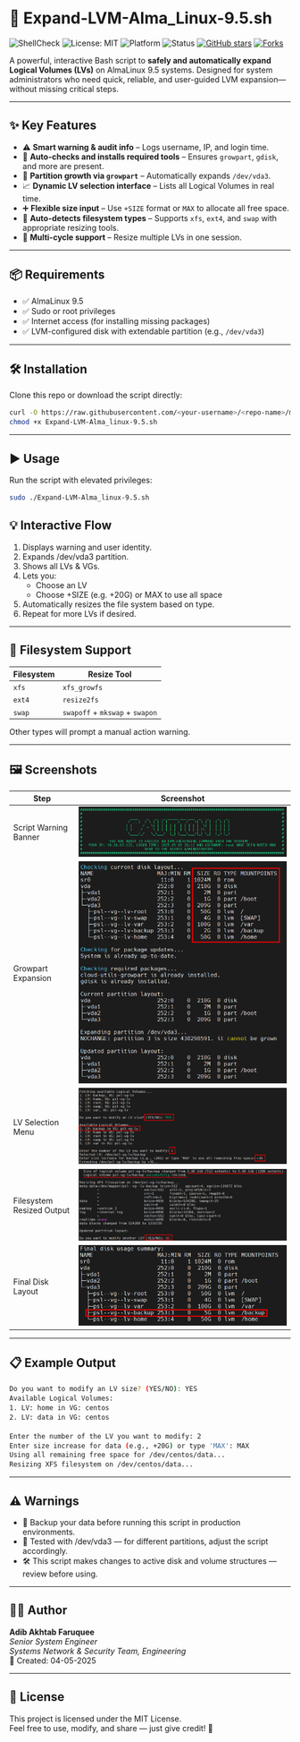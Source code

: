 # 🚀 Expand-LVM-Alma_Linux-9.5.sh

![ShellCheck](https://img.shields.io/badge/ShellCheck-Passed-brightgreen?logo=gnu-bash&style=flat-square)
![License: MIT](https://img.shields.io/badge/License-MIT-yellow.svg?style=flat-square)
![Platform](https://img.shields.io/badge/Platform-AlmaLinux%209.5-blue?style=flat-square)
![Status](https://img.shields.io/badge/Status-Production%20Ready-success?style=flat-square)
[![GitHub stars](https://img.shields.io/github/stars/adibakhtab007/shell_script.svg?style=social)](https://github.com/adibakhtab007/shell_script/stargazers)
[![Forks](https://img.shields.io/github/forks/adibakhtab007/shell_script.svg?style=social)](https://github.com/adibakhtab007/shell_script/network)

A powerful, interactive Bash script to **safely and automatically expand Logical Volumes (LVs)** on AlmaLinux 9.5 systems. Designed for system administrators who need quick, reliable, and user-guided LVM expansion—without missing critical steps.

---

## ✨ Key Features

- ⚠️ **Smart warning & audit info** – Logs username, IP, and login time.
- 🧰 **Auto-checks and installs required tools** – Ensures `growpart`, `gdisk`, and more are present.
- 💾 **Partition growth via `growpart`** – Automatically expands `/dev/vda3`.
- 📈 **Dynamic LV selection interface** – Lists all Logical Volumes in real time.
- ➕ **Flexible size input** – Use `+SIZE` format or `MAX` to allocate all free space.
- 🧠 **Auto-detects filesystem types** – Supports `xfs`, `ext4`, and `swap` with appropriate resizing tools.
- 🔄 **Multi-cycle support** – Resize multiple LVs in one session.

---

## 📦 Requirements

- ✅ AlmaLinux 9.5
- ✅ Sudo or root privileges
- ✅ Internet access (for installing missing packages)
- ✅ LVM-configured disk with extendable partition (e.g., `/dev/vda3`)

---

## 🛠️ Installation

Clone this repo or download the script directly:

```bash
curl -O https://raw.githubusercontent.com/<your-username>/<repo-name>/main/Expand-LVM-Alma_linux-9.5.sh
chmod +x Expand-LVM-Alma_linux-9.5.sh
```

---

## ▶️ Usage
Run the script with elevated privileges:

```bash
sudo ./Expand-LVM-Alma_linux-9.5.sh
```

## 💡 Interactive Flow
 1. Displays warning and user identity.
 2. Expands /dev/vda3 partition.
 3. Shows all LVs & VGs.
 4. Lets you:
     - Choose an LV
     - Choose +SIZE (e.g. +20G) or MAX to use all space
 5. Automatically resizes the file system based on type.
 6. Repeat for more LVs if desired.

---

## 🧪 Filesystem Support
| Filesystem | Resize Tool                     |
| ---------- | ------------------------------- |
| `xfs`      | `xfs_growfs`                    |
| `ext4`     | `resize2fs`                     |
| `swap`     | `swapoff` + `mkswap` + `swapon` |

Other types will prompt a manual action warning.

---

## 🖼️ Screenshots

| Step                       | Screenshot                                   |
|----------------------------|----------------------------------------------|
| Script Warning Banner      | ![](./assets/screenshot-warning.png)         |
| Growpart Expansion         | ![](./assets/screenshot-growpart.png)        |
| LV Selection Menu          | ![](./assets/screenshot-lv-select.png)       |
| Filesystem Resized Output  | ![](./assets/screenshot-resize-success.png)  |
| Final Disk Layout          | ![](./assets/screenshot-final-lsblk.png)     |

---

## 📋 Example Output

```bash
Do you want to modify an LV size? (YES/NO): YES
Available Logical Volumes:
1. LV: home in VG: centos
2. LV: data in VG: centos

Enter the number of the LV you want to modify: 2
Enter size increase for data (e.g., +20G) or type 'MAX': MAX
Using all remaining free space for /dev/centos/data...
Resizing XFS filesystem on /dev/centos/data...
```

---

## ⚠️ Warnings

- 💾 Backup your data before running this script in production environments.
- 🧪 Tested with /dev/vda3 — for different partitions, adjust the script accordingly.
- 🛠️ This script makes changes to active disk and volume structures — review before using.

---

## 🧑‍💻 Author

**Adib Akhtab Faruquee**  
_Senior System Engineer_  
_Systems Network & Security Team, Engineering_  
📅 Created: 04-05-2025

---

## 📄 License

This project is licensed under the MIT License.  
Feel free to use, modify, and share — just give credit! 🙌